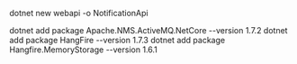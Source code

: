 dotnet new webapi -o NotificationApi

dotnet add package Apache.NMS.ActiveMQ.NetCore --version 1.7.2
dotnet add package HangFire --version 1.7.3
dotnet add package Hangfire.MemoryStorage --version 1.6.1